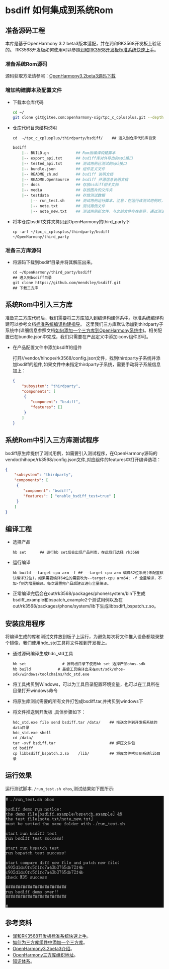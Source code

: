 # bsdiff 如何集成到系统Rom

## 准备源码工程

本库是基于OpenHarmony 3.2 beta3版本适配，并在润和RK3568开发板上验证的。
RK3568开发板如何使用可以参照[润和RK3568开发板标准系统快速上手](https://gitee.com/openharmony-sig/knowledge_demo_temp/blob/master/docs/rk3568_helloworld/README.md)。

### 准备系统Rom源码

源码获取方法请参照：[OpenHarmony3.2beta3源码下载](https://gitee.com/openharmony/docs/blob/OpenHarmony-3.2-Beta5/zh-cn/release-notes/OpenHarmony-v3.2-beta3.md#%E6%BA%90%E7%A0%81%E8%8E%B7%E5%8F%96)

### 增加构建脚本及配置文件

- 下载本仓库代码

  ```sh
  cd ~/
  git clone git@gitee.com:openharmony-sig/tpc_c_cplusplus.git --depth=1
  ```

- 仓库代码目录结构说明

  ```shell
  cd  ~/tpc_c_cplusplus/thirdparty/bsdiff/    ## 进入到仓库代码库目录
  ```

  ```sh
  bsdiff
      |-- BUILD.gn            ## Rom版编译构建脚本
      |-- export_api.txt      ## bsdiff库对外导出的api接口
      |-- tested_api.txt      ## 测试用例已测试的api接口
      |-- bundle.json         ## 组件定义文件
      |-- README_zh.md        ## bsdiff 说明文档
      |-- README.OpenSource   ## bsdiff 开源信息说明文档
      |-- docs                ## 存放nsdiff相关文档
      |-- media               ## 存放图片的文件夹
      |-- testdata            ## 存放测试数据
          |-- run_test.sh     ## 测试用例运行脚本，注意：在运行该测试用例时，需要将做拆分与合并的2个测试应用程序放到当前路径下。
          |-- note.txt        ## 测试用例文件
          |-- note_new.txt    ## 测试用例新文件，与之前文件存在差异，通过测试用例做拆分与合并，最终生成一个新的文件与该文件一致。
  ```

- 将本仓库bsdiff文件夹拷贝到OpenHarmony的third_party下

  ```shell
  cp -arf ~/tpc_c_cplusplus/thirdparty/bsdiff ~/OpenHarmony/third_party
  ```

### 准备三方库源码

- 将源码下载到bsdiff目录并将其解压出来。

  ```shell
  cd ~/OpenHarmony/third_party/bsdiff                               ## 进入到bsdiff目录
  git clone https://github.com/mendsley/bsdiff.git                  ## 下载三方库
  ```

## 系统Rom中引入三方库

准备完三方库代码后，我们需要将三方库加入到编译构建体系中。标准系统编译构建可以参考文档[标准系统编译构建指导](https://gitee.com/openharmony/docs/blob/OpenHarmony-3.2-Beta1/zh-cn/device-dev/subsystems/subsys-build-standard-large.md)。
这里我们三方库默认添加到thirdparty子系统中(详细信息参照文档[如何添加一个三方库到OpenHarmony系统中](https://gitee.com/openharmony-sig/knowledge/blob/master/docs/openharmony_getstarted/port_thirdparty/README.md#%E5%8A%A0%E5%85%A5%E7%BC%96%E8%AF%91%E6%9E%84%E5%BB%BA%E4%BD%93%E7%B3%BB))。相关配置已在bundle.json中完成，我们只需要在产品定义中添加iconv组件即可。

- 在产品配置文件中添加bsdiff的组件

  打开//vendor/hihope/rk3568/config.json文件，找到thirdparty子系统并添加bsdiff的组件,如果文件中未指定thirdparty子系统，需要手动将子系统信息加上：
  
  ```json
  {
      "subsystem": "thirdparty",
      "components": [
       {
          "component": "bsdiff",
          "features": []
       }
      ]
  }
  ```

## 系统Rom中引入三方库测试程序

bsdiff原生库提供了测试用例，如需要引入测试程序，在OpenHarmony源码的vendor/hihope/rk3568/config.json文件,对应组件的features中打开编译选项：

```json
{
    "subsystem": "thirdparty",
    "components": [
     {
        "component": "bsdiff",
        "features": [ "enable_bsdiff_test=true" ]
     }
    ]
}
```

## 编译工程

- 选择产品

  ``` shell
  hb set      ## 运行hb set后会出现产品列表，在此我们选择 rk3568
  ```

- 运行编译

  ``` shell
  hb build --target-cpu arm -f ## --target-cpu arm 编译32位系统(未配置默认编译32位)，如果需要编译64位的需要改为--target-cpu arm64; -f 全量编译，不加-f则为增量编译。每次设置完产品后建议进行全量编译。
  ```

- 正常编译完后会在out/rk3568/packages/phone/system/bin下生成bsdiff_example和bspatch_example2个测试用例以及在out/rk3568/packages/phone/system/lib下生成libbsdiff_bspatch.z.so。
  
## 安装应用程序

将编译生成的库和测试文件放到板子上运行，为避免每次将文件推入设备都烧录整个镜像，我们使用hdc_std工具将文件推到开发板上。

- 通过源码编译生成hdc_std工具

  ```shell
  hb set                # 源码根目录下使用hb set 选择产品ohos-sdk
  hb build            # 最后工具编译出来在out/sdk/ohos-sdk/windows/toolchains/hdc_std.exe
  ```

- 将工具拷贝到Windows，可以为工具目录配置环境变量，也可以在工具所在目录打开windows命令
- 将原生库测试需要的所有文件打包成bsdiff.tar,并拷贝到windows下
- 将文件推送到开发板 ,具体步骤如下：

  ```shell
  hdc_std.exe file send bsdiff.tar /data/    ## 推送文件到开发板系统的data目录
  hdc_std.exe shell
  cd /data/
  tar -xvf bsdiff.tar                        ## 解压文件包
  cd bsdiff
  cp libbsdiff_bspatch.z.so    /lib/         ## 将库文件拷贝到系统lib目录
  ```

## 运行效果

运行测试脚本`./run_test.sh ohos`,测试结果如下图所示:

![result](../media/ohos_result.png)

## 参考资料

- [润和RK3568开发板标准系统快速上手](https://gitee.com/openharmony-sig/knowledge_demo_temp/blob/master/docs/rk3568_helloworld/README.md)。
- [如何为三方库组件中添加一个三方库](https://gitee.com/openharmony-sig/knowledge/blob/master/docs/openharmony_getstarted/port_thirdparty/README.md)。
- [OpenHarmony3.2beta3介绍](https://gitee.com/openharmony/docs/blob/OpenHarmony-3.2-Beta5/zh-cn/release-notes/OpenHarmony-v3.2-beta3.md)。
- [OpenHarmony三方库组织地址](https://gitee.com/openharmony-tpc)。
- [知识体系](https://gitee.com/openharmony-sig/knowledge)。
